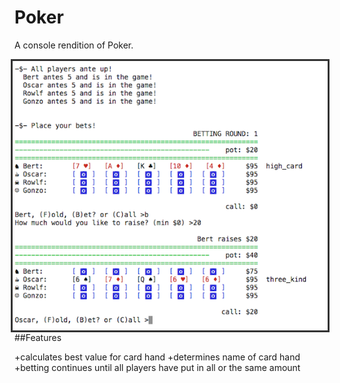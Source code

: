 Poker
=====

A console rendition of Poker.


<img style="float: right; border: 3px solid #333" src="cover.png">

##Features

+calculates best value for card hand
+determines name of card hand
+betting continues until all players have put in all or the same amount 
